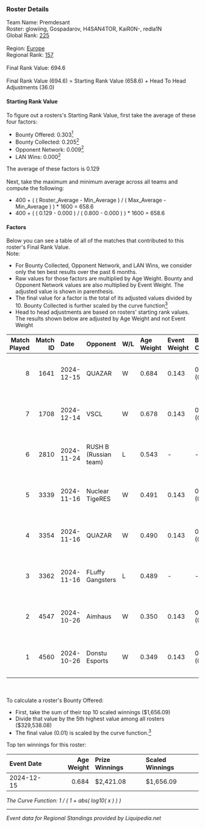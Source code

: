 ### Roster Details<br />
Team Name: Premdesant<br />
Roster: glowiing, Gospadarov, H4SAN4TOR, KaiR0N-, redla1N<br />
Global Rank: [225](../standings_global.md)<br />
<br />
Region: [Europe]( ../standings_europe.md)<br />
Regional Rank: [157]( ../standings_europe.md)<br />
<br />
Final Rank Value:  694.6<br />
<br />
Final Rank Value (694.6) = Starting Rank Value (658.6) + Head To Head Adjustments (36.0)<br />

#### Starting Rank Value<br />
To figure out a rosters's Starting Rank Value, first take the average of these four factors:<br />
- Bounty Offered: 0.303[<sup>1</sup>](#table2)
- Bounty Collected: 0.205[<sup>2</sup>](#table1)
- Opponent Network: 0.009[<sup>2</sup>](#table1)
- LAN Wins: 0.000[<sup>2</sup>](#table1)

The average of these factors is 0.129<br />
<br />
Next, take the maximum and minimum average across all teams and compute the following:<br />
- 400 + ( ( Roster_Average - Min_Average ) / ( Max_Average - Min_Average ) ) * 1600 = 658.6
- 400 + ( ( 0.129 - 0.000 ) / ( 0.800 - 0.000 ) ) * 1600 = 658.6


#### Factors<br />
Below you can see a table of all of the matches that contributed to this roster's Final Rank Value.<br />
Note:<br />

- For Bounty Collected, Opponent Network, and LAN Wins, we consider only the ten best results over the past 6 months.
- Raw values for those factors are multiplied by Age Weight. Bounty and Opponent Network values are also multiplied by Event Weight. The adjusted value is shown in parenthesis.
- The final value for a factor is the total of its adjusted values divided by 10. Bounty Collected is further scaled by the curve function[<sup>3</sup>](#curveFunction)
- Head to head adjustments are based on rosters' starting rank values. The results shown below are adjusted by Age Weight and not Event Weight
<span id="table1"></span><br />


| Match Played | Match ID | Date       | Opponent              | W/L | Age Weight | Event Weight | Bounty Collected | Opponent Network | LAN Wins  | H2H Adj. | Roster                                            |
| -: | -: | :- | :- | :- | :- | :- | :- | :- | :- | -: | :- |
|            8 |     1641 | 2024-12-15 | QUAZAR                | W   | 0.684      | 0.143        | 0.005 (0.001)    | 0.251 (0.025)    | 0 (0.000) |    12.17 | glowiing, Gospadarov, H4SAN4TOR, KaiR0N-, redla1N |
|            7 |     1708 | 2024-12-14 | VSCL                  | W   | 0.678      | 0.143        | 0.001 (0.000)    | 0.000 (0.000)    | 0 (0.000) |     6.31 | glowiing, Gospadarov, H4SAN4TOR, KaiR0N-, redla1N |
|            6 |     2810 | 2024-11-24 | RUSH B (Russian team) | L   | 0.543      | -            | -                | -                | -         |    -4.07 | fozil, Gospadarov, H4SAN4TOR, redla1N, Ryujin     |
|            5 |     3339 | 2024-11-16 | Nuclear TigeRES       | W   | 0.491      | 0.143        | 0.004 (0.000)    | 0.580 (0.041)    | 0 (0.000) |    10.83 | fozil, Gospadarov, H4SAN4TOR, redla1N, Ryujin     |
|            4 |     3354 | 2024-11-16 | QUAZAR                | W   | 0.490      | 0.143        | 0.005 (0.000)    | 0.251 (0.018)    | 0 (0.000) |     9.32 | fozil, Gospadarov, H4SAN4TOR, redla1N, Ryujin     |
|            3 |     3362 | 2024-11-16 | FLuffy Gangsters      | L   | 0.489      | -            | -                | -                | -         |    -4.63 | fozil, Gospadarov, H4SAN4TOR, redla1N, Ryujin     |
|            2 |     4547 | 2024-10-26 | Aimhaus               | W   | 0.350      | 0.143        | 0.000 (0.000)    | 0.016 (0.001)    | 0 (0.000) |     2.94 | fozil, Gospadarov, H4SAN4TOR, redla1N, Ryujin     |
|            1 |     4560 | 2024-10-26 | Donstu Esports        | W   | 0.349      | 0.143        | 0.000 (0.000)    | 0.203 (0.010)    | 0 (0.000) |     3.11 | fozil, Gospadarov, H4SAN4TOR, redla1N, Ryujin     |

<br />
<span id="table2"></span><br />
To calculate a roster's Bounty Offered:<br />

- First, take the sum of their top 10 scaled winnings ($1,656.09)
- Divide that value by the 5th highest value among all rosters ($329,538.08)
- The final value (0.01) is scaled by the curve function.[<sup>3</sup>](#curveFunction)

Top ten winnings for this roster:<br />

| Event Date | Age Weight | Prize Winnings | Scaled Winnings |
| :- | -: | :- | :- |
| 2024-12-15 |      0.684 | $2,421.08      | $1,656.09       |


<span id="curveFunction"></span>_The Curve Function: 1 / ( 1 + abs( log10( x ) ) )_<br />

---
_Event data for Regional Standings provided by Liquipedia.net_<br />

